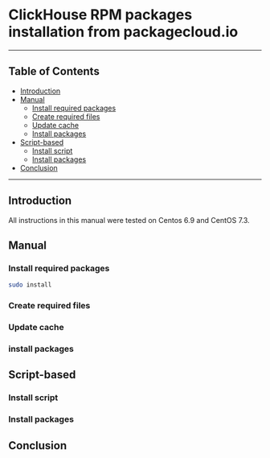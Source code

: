 # ClickHouse RPM packages installation from packagecloud.io

------

## Table of Contents

  * [Introduction](#introduction)
  * [Manual](#manual)
    * [Install required packages](#install-required-packages)
    * [Create required files](#create-required-files)
    * [Update cache](#update-cache)
    * [Install packages](#install-packages)
  * [Script-based](#script-based)
    * [Install script](#install-script)
    * [Install packages](#install-packages)
  * [Conclusion](#conclusion)

------


## Introduction

All instructions in this manual were tested on Centos 6.9 and CentOS 7.3.

## Manual

### Install required packages

```bash
sudo install
```

### Create required files

### Update cache

### install packages

## Script-based

### Install script

### Install packages

## Conclusion

